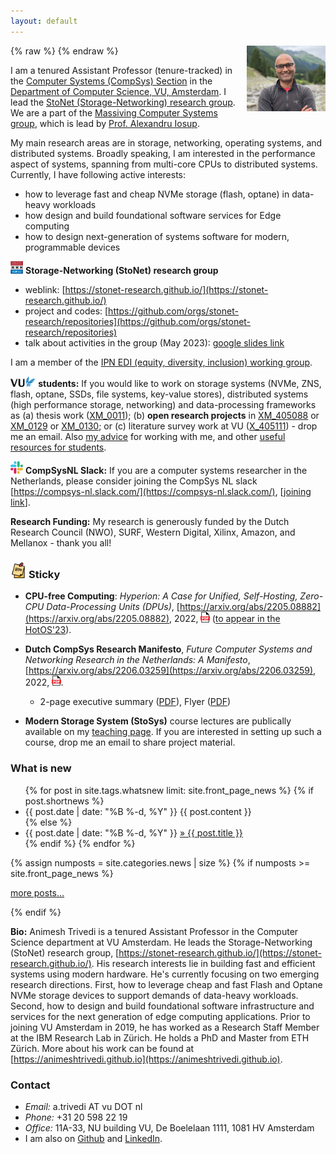 ```yaml
---
layout: default
---
```

{% raw %}
<a href="/images/2023-atr-image.png" title="View larger picture"><img src="/images/2023-atr-image.png" alt="Photo of Animesh Trivedi"
style="float:right;width:25%;max-width:150px;margin-left:15px;"/></a>
{% endraw %}

I am a tenured Assistant Professor (tenure-tracked) in the [Computer Systems (CompSys) Section](https://www.vucompsys.net/) in the [Department of Computer Science, VU, Amsterdam](https://www.cs.vu.nl/en/index.aspx). I lead the [StoNet (Storage-Networking) research group](https://stonet-research.github.io/). We are a part of the [Massiving Computer Systems group](https://atlarge-research.com/), which is lead by [Prof. Alexandru Iosup](https://atlarge-research.com/aiosup/). 

My main research areas are in storage, networking, operating systems, and distributed systems. Broadly speaking, I am interested in the performance aspect of systems, spanning from multi-core CPUs to distributed systems. Currently, I have following active interests: 
  * how to leverage fast and cheap NVMe storage (flash, optane) in data-heavy workloads
  * how design and build foundational software services for Edge computing
  * how to design next-generation of systems software for modern, programmable devices

<img style="float: middle; width: 4%;" src="/images/stonet.png" alt="" /> **Storage-Networking (StoNet) research group** 
  * weblink: [https://stonet-research.github.io/](https://stonet-research.github.io/)
  * project and codes: [https://github.com/orgs/stonet-research/repositories](https://github.com/orgs/stonet-research/repositories)
  * talk about activities in the group (May 2023): [google slides link](https://docs.google.com/presentation/d/1RFVHQhQTxTqCJWpKhoUBTXSAZKA7YIrq4hAiU3Xcd3c/edit?usp=sharing)

I am a member of the [IPN EDI (equity, diversity, inclusion) working group](https://ict-research.nl/edi-working-group/).

<!--am investigating how modern, programmable, high-performance devices (100+ Gbps network, NVMe/Flash/Optane storage, etc.) can be leveraged in large-scale data-processing and machine learning systems such as Spark, Tensorflow, serverless workloads. 

I am one of the founding contributors of the [Apache Crail (Incubating)](https://crail.incubator.apache.org/) project. Prior to joining VU, I was a Researcher at the IBM Research Lab, Zurich. I obtained my PhD and MSc in Computer Science at ETH Zurich.
Prior to joining VU, I was a Researcher at the IBM Research Lab, Zurich. I obtained my PhD and MSc in Computer Science at ETH Zurich.
finished my PhD in Computer Science at ETH Zurich under the supervision of Prof. Thomas Gross.-->

<img style="float: middle; width: 8%;" src="/images/vu.png" alt="" /> <b>students:</b> If you would like to work on storage systems (NVMe, ZNS, flash, optane, SSDs, file systems, key-value stores), distributed systems (high performance storage, networking) and data-processing frameworks as (a) thesis work ([XM_0011](https://studiegids.vu.nl/en/Master/2021-2022/computer-science-joint-degree/XM_0011#/)); (b) **open research projects** in [XM_405088](https://studiegids.vu.nl/EN/courses/2022-2023/XM_405088#/) or [XM_0129](https://studiegids.vu.nl/EN/courses/2022-2023/XM_0129) or [XM_0130](https://studiegids.vu.nl/en/Master/2022-2023/computer-science-joint-degree/XM_0130); or (c) literature survey work at VU ([X_405111](https://studiegids.vu.nl/en/Master/2021-2022/computer-science-joint-degree/X_405111#/)) - drop me an email. Also [my advice](/advice/) for working with me, and other [useful resources for students](/teaching).


<img style="float: middle; width: 4%;" src="/images/slack.svg" alt="" /> **CompSysNL Slack:** If you are a computer systems researcher in the Netherlands, please consider joining the CompSys NL slack [https://compsys-nl.slack.com/](https://compsys-nl.slack.com/), [[joining link](https://join.slack.com/t/compsys-nl/shared_invite/zt-fx78q58g-Veea9LReM5zA1QqRPQ6peA)].

**Research Funding:** My research is generously funded by the Dutch Research Council (NWO), SURF, Western Digital, Xilinx, Amazon, and Mellanox - thank you all! 

<!-- 
### Sticky  
  * [<mark>PhD Opening</mark> in the area of NVM storage support for ML](https://workingat.vu.nl/ad/phd-position-in-storage-support-for-machine-learning/w3s7ih), (**deadline: June 15th, 2021**).
  * <mark>CompSys'21 is happening</mark> (June 28th/29th 2021), see [the announcement](/compsys2021-announcement/).
-->

### <img style="float: middle; width: 5%;" src="/images/sticky.png" alt="" /> Sticky    
  * **CPU-free Computing**: *Hyperion: A Case for Unified, Self-Hosting, Zero-CPU Data-Processing Units (DPUs)*, [https://arxiv.org/abs/2205.08882](https://arxiv.org/abs/2205.08882), 2022, <a href="https://arxiv.org/pdf/2205.08882.pdf" target="_blank" rel="noopener noreferrer" style="background-color:white; color:white;font-weight:bold"><img style="float: middle; width: 3%;" src="/images/pdf.svg" alt="" /></a> ([to appear in the HotOS'23](https://sigops.org/s/conferences/hotos/2023/program.html)).

  * **Dutch CompSys Research Manifesto**, *Future Computer Systems and Networking Research in the Netherlands: A Manifesto*, [https://arxiv.org/abs/2206.03259](https://arxiv.org/abs/2206.03259), 2022, <a href="https://arxiv.org/pdf/2206.03259" target="_blank" rel="noopener noreferrer" style="background-color:white; color:white;font-weight:bold"><img style="float: middle; width: 3%;" src="/images/pdf.svg" alt="" /></a>.
    * 2-page executive summary ([PDF](https://bit.ly/ManifestoCompSysNLSummary)), Flyer ([PDF](https://bit.ly/CompSysNLFlyerA4))

  * **Modern Storage System (StoSys)** course lectures are publically available on my [teaching page](/course-stosys). If you are interested in setting up such a course, drop me an email to share project material. 
  
### What is new
<ul class="news list-unstyled">
{% for post in site.tags.whatsnew limit: site.front_page_news %}
    {% if post.shortnews %}
        <li class="shortnews">
            <span class="date">{{ post.date | date: "%B %-d, %Y" }}</span>
            {{ post.content }}
        </li>
    {% else %}
        <li class="bloglink">
            <span class="date">{{ post.date | date: "%B %-d, %Y" }}</span>
            <a href="{{ post.url }}">&raquo; {{ post.title }}</a>
        </li>
    {% endif %}
{% endfor %}
</ul>
{% assign numposts = site.categories.news | size %}
{% if numposts >= site.front_page_news %}
<p><a href="{{ site.base }}/news/">more posts&hellip;</a></p>
{% endif %}

**Bio:** Animesh Trivedi is a tenured Assistant Professor in the Computer Science department at VU Amsterdam. He leads the Storage-Networking (StoNet) research group, [https://stonet-research.github.io/](https://stonet-research.github.io/). His research interests lie in building fast and efficient systems using modern hardware. He's currently focusing on two emerging research directions. First, how to leverage cheap and fast Flash and Optane NVMe storage devices to support demands of data-heavy workloads. Second, how to design and build foundational software infrastructure and services for the next generation of edge computing applications. Prior to joining VU Amsterdam in 2019, he has worked as a Research Staff Member at the IBM Research Lab in Zürich. He holds a PhD and Master from ETH Zürich. More about his work can be found at [https://animeshtrivedi.github.io](https://animeshtrivedi.github.io).

<!-- 
Animesh Trivedi is a tenure-track Assistant Professor in the department of Computer Science at VU Amsterdam. Prior to joining the department in 2019, he has worked as a Research Staff Member at the IBM Research Lab in Zurich. His research interests lie in building fast and efficient distributed systems around modern high-performance, programmable I/O devices. He is currently investigating how to leverage emerging Non-Volatile Memories (NVMs) to support data access demands of machine learning workloads. He is one of the founding members of the Apache Crail (Incubating) project. He holds a PhD and master from ETH Zurich. More about his work can be found at [https://animeshtrivedi.github.io](https://animeshtrivedi.github.io).-->

### Contact
  * *Email:* a.trivedi AT vu DOT nl 
  * *Phone:* +31 20 598 22 19 
  * *Office:* 11A-33, NU building VU, De Boelelaan 1111, 1081 HV Amsterdam
  * I am also on [Github](https://github.com/animeshtrivedi) and [LinkedIn](https://ch.linkedin.com/in/animesh-trivedi-5407aa2).

